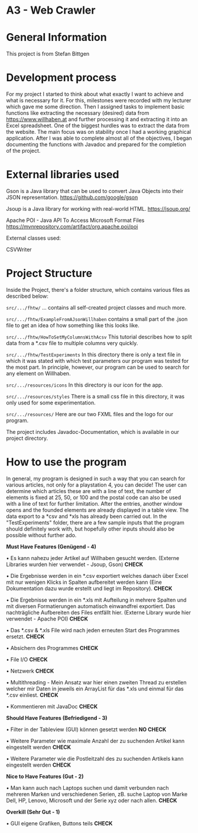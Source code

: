 # A3 - Web Crawler

# General Information
This project is from Stefan Bittgen


# Development process

For my project I started to think about what exactly I want to achieve and what is necessary for it. 
For this, milestones were recorded with my lecturer which gave me some direction. 
Then I assigned tasks to implement basic functions like extracting the necessary (desired) data 
from https://www.willhaben.at and further processing it and extracting it into an Excel spreadsheet. 
One of the biggest hurdles was to extract the data from the website. 
The main focus was on stability once I had a working graphical application. 
After I was able to complete almost all of the objectives, I began documenting the functions with Javadoc and prepared for the completion of the project.


# External libraries used

Gson is a Java library that can be used to convert Java Objects into their JSON representation.
https://github.com/google/gson

Jsoup is a Java library for working with real-world HTML.
https://jsoup.org/

Apache POI - Java API To Access Microsoft Format Files 
https://mvnrepository.com/artifact/org.apache.poi/poi

External classes used: 

CSVWriter

# Project Structure

Inside the Project, there's a folder structure, which contains various files as described below:

`src/.../fhtw/` ... contains all self-created project classes and much more.

`src/.../fhtw/ExampleFromAJsonWillhaben` contains a small part of the .json file to get an idea of how something like this looks like.

`src/.../fhtw/HowToSetMyColumnsWithAcsv` This tutorial describes how to split data from a *.csv file to multiple columns very quickly.


`src/.../fhtw/TestExperiments` In this directory there is only a text file in which it was stated with which test parameters our program was tested for the most part. In principle, however, our program can be used to search for any element on Willhaben.

`src/.../resources/icons` In this directory is our icon for the app.

`src/.../resources/styles` There is a small css file in this directory, it was only used for some experimentation.

`src/.../resources/` Here are our two FXML files and the logo for our program.

 The project includes Javadoc-Documentation, which is available in our project directory.

 # How to use the program

In general, my program is designed in such a way that you can search for various articles, not only for a playstation 4, you can decide! The user can determine which articles these are with a line of text, the number of elements is fixed at 25, 50, or 100 and the postal code can also be used with a line of text for further limitation. 
After the entries, another window opens and the founded elements are already displayed in a table view. The data export to a *csv and *xls has already been carried out. In the "TestExperiments" folder, there are a few sample inputs that the program should definitely work with, but hopefully other inputs should also be possible without further ado.


**Must Have Features (Genügend - 4)**

•	Es kann nahezu jeder Artikel auf Willhaben gesucht werden. (Externe Libraries wurden hier verwendet - Jsoup, Gson) **CHECK**

•   Die Ergebnisse werden in ein *.csv exportiert welches danach über Excel mit nur wenigen Klicks in Spalten aufbereitet werden kann (Eine Dokumentation dazu wurde erstellt und liegt im Repository). **CHECK**

•	Die Ergebnisse werden in ein *.xls mit Aufteilung in mehrere Spalten und mit diversen Formatierungen automatisch einwandfrei exportiert. Das nachträgliche Aufbereiten des Files entfällt hier. (Externe Library wurde hier verwendet - Apache POI) **CHECK**

•	Das *.csv & *.xls File wird nach jeden erneuten Start des Programmes ersetzt. **CHECK**

•	Absichern des Programmes **CHECK**

•	File I/O **CHECK**

•	Netzwerk **CHECK**

•	Multithreading - Mein Ansatz war hier einen zweiten Thread zu erstellen welcher mir Daten in jeweils ein ArrayList für das *.xls und einmal für das *.csv einliest. **CHECK**

•	Kommentieren mit JavaDoc **CHECK**


**Should Have Features (Befriedigend - 3)**

•	Filter in der Tableview (GUI) können gesetzt werden **NO CHECK**

•	Weitere Parameter wie maximale Anzahl der zu suchenden Artikel kann eingestellt werden **CHECK**

•	Weitere Parameter wie die Postleitzahl des zu suchenden Artikels kann eingestellt werden **CHECK**



**Nice to Have Features (Gut - 2)**


•	Man kann auch nach Laptops suchen und damit verbunden nach mehreren Marken und verschiedenen Serien, zB. suche Laptop von Marke Dell, HP, Lenovo, Microsoft und der Serie xyz oder nach allen. **CHECK**

**Overkill (Sehr Gut - 1)**

•	GUI eigene Grafiken, Buttons teils **CHECK**
